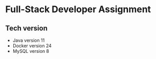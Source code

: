 # Full-Stack Developer Assignment
## Tech version
- Java version 11
- Docker version 24
- MySQL version 8
